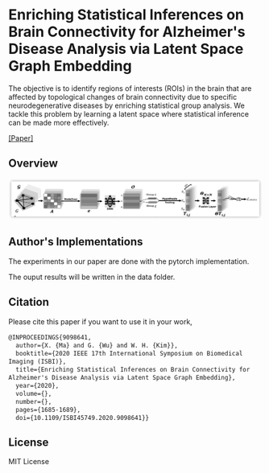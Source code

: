 # Enriching Statistical Inferences on Brain Connectivity for Alzheimer's Disease Analysis via Latent Space Graph Embedding
The objective is to identify regions of interests (ROIs) in the brain that are affected by topological changes of brain connectivity due to specific neurodegenerative diseases by enriching statistical group analysis. We tackle this problem by learning a latent space where statistical inference can be made more effectively.

[[Paper]](https://ieeexplore.ieee.org/abstract/document/9098641)     

## Overview

<img src='./hotelling2_nn.png' width=800>


## Author's Implementations

The experiments in our paper are done with the pytorch implementation.

The ouput results will be written in the data folder.

## Citation
Please cite this paper if you want to use it in your work,

	@INPROCEEDINGS{9098641,
	  author={X. {Ma} and G. {Wu} and W. H. {Kim}},
	  booktitle={2020 IEEE 17th International Symposium on Biomedical Imaging (ISBI)}, 
	  title={Enriching Statistical Inferences on Brain Connectivity for Alzheimer's Disease Analysis via Latent Space Graph Embedding}, 
	  year={2020},
	  volume={},
	  number={},
	  pages={1685-1689},
	  doi={10.1109/ISBI45749.2020.9098641}}

## License
MIT License

